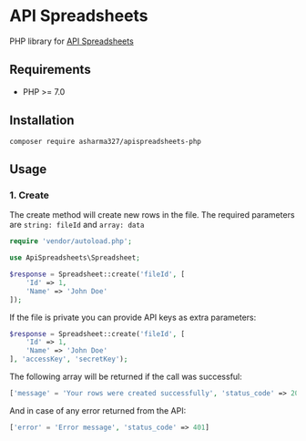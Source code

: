 # API Spreadsheets

PHP library for [API Spreadsheets](https://www.apispreadsheets.com/docs)

## Requirements
- PHP >= 7.0

## Installation

```
composer require asharma327/apispreadsheets-php
```

## Usage

### 1. Create

The create method will create new rows in the file. The required parameters are `string: fileId` and `array: data`

```php
require 'vendor/autoload.php';

use ApiSpreadsheets\Spreadsheet;

$response = Spreadsheet::create('fileId', [
    'Id' => 1,
    'Name' => 'John Doe'
]);
```

If the file is private you can provide API keys as extra parameters:

```php
$response = Spreadsheet::create('fileId', [
    'Id' => 1,
    'Name' => 'John Doe'
], 'accessKey', 'secretKey');
````

The following array will be returned if the call was successful:

```php
['message' = 'Your rows were created successfully', 'status_code' => 201]
```

And in case of any error returned from the API:

```php
['error' = 'Error message', 'status_code' => 401]
```